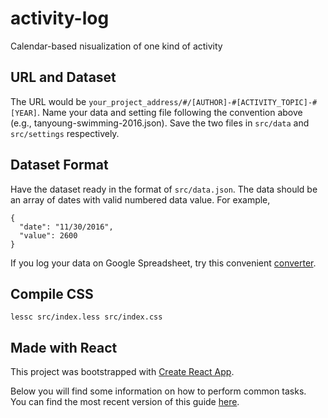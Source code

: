 # activity-log
Calendar-based nisualization of one kind of activity

## URL and Dataset
The URL would be ```your_project_address/#/[AUTHOR]-#[ACTIVITY_TOPIC]-#[YEAR]```.
Name your data and setting file following the convention above (e.g., tanyoung-swimming-2016.json).
Save the two files in ```src/data``` and ```src/settings``` respectively.

## Dataset Format
Have the dataset ready in the format of ```src/data.json```.
The data should be an array of dates with valid numbered data value. For example,
```
{
  "date": "11/30/2016",
  "value": 2600
}
```
If you log your data on Google Spreadsheet, try this convenient [converter](https://www.npmjs.com/package/google-spreadsheet-to-json).


## Compile CSS
```
lessc src/index.less src/index.css
```

## Made with React
This project was bootstrapped with [Create React App](https://github.com/facebookincubator/create-react-app).

Below you will find some information on how to perform common tasks.<br>
You can find the most recent version of this guide [here](https://github.com/facebookincubator/create-react-app/blob/master/packages/react-scripts/template/README.md).
